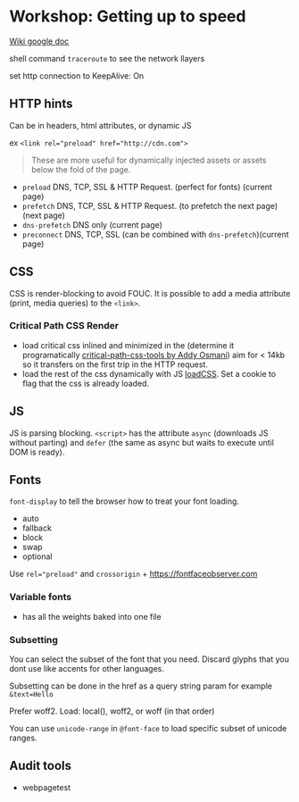 # Workshop: Getting up to speed

[Wiki google doc](https://docs.google.com/document/d/1ok9lyjhOfWf12jH_cPFh-ctMJm695HNJM67747kxJ5M/edit?usp=sharing)

shell command `traceroute` to see the network llayers

set http connection to KeepAlive: On

## HTTP hints

Can be in headers, html attributes, or dynamic JS

ex `<link rel="preload" href="http://cdn.com">`

> These are more useful for dynamically injected assets or assets below the fold of the page.

* `preload` DNS, TCP, SSL & HTTP Request. (perfect for fonts) (current page)
* `prefetch` DNS, TCP, SSL & HTTP Request. (to prefetch the next page) (next page)
* `dns-prefetch` DNS only (current page)
* `preconnect` DNS, TCP, SSL (can be combined with `dns-prefetch`)(current page)


## CSS

CSS is render-blocking to avoid FOUC.
It is possible to add a media attribute (print, media queries) to the `<link>`.

### Critical Path CSS Render

* load critical css inlined and minimized in the <head> (determine it programatically [critical-path-css-tools by Addy Osmani](https://github.com/addyosmani/critical-path-css-tools)) aim for < 14kb so it transfers on the first trip in the HTTP request.
* load the rest of the css dynamically with JS [loadCSS](https://github.com/filamentgroup/loadCSS). Set a cookie to flag that the css is already loaded.


## JS

JS is parsing blocking.
`<script>` has the attribute `async` (downloads JS without parting) and `defer` (the same as async but waits to execute until DOM is ready).


## Fonts

`font-display` to tell the browser how to treat your font loading.
* auto
* fallback
* block
* swap
* optional

Use `rel="preload"` and `crossorigin` + https://fontfaceobserver.com

### Variable fonts

- has all the weights baked into one file

### Subsetting

You can select the subset of the font that you need. Discard glyphs that you dont use like accents for other languages.

Subsetting can be done in the href as a query string param for example `&text=Hello`

Prefer woff2.
Load: local(), woff2, or woff (in that order)


You can use `unicode-range` in `@font-face` to load specific subset of unicode ranges.

## Audit tools

- webpagetest
